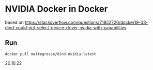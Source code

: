 # NVIDIA Docker in Docker
based on https://stackoverflow.com/questions/71852720/docker19-03-dind-could-not-select-device-driver-nvidia-with-capabilities

## Run
`docker pull maltegrosse/dind-nvidia:latest`

20.10.22